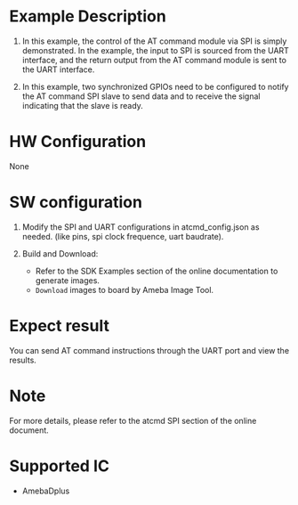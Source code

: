 # Example Description

1. In this example, the control of the AT command module via SPI is simply demonstrated. In the example, the input to SPI is sourced from the UART interface, and the return output from the AT command module is sent to the UART interface.

2. In this example, two synchronized GPIOs need to be configured to notify the AT command SPI slave to send data and to receive the signal indicating that the slave is ready.

# HW Configuration

None

# SW configuration

1. Modify the SPI and UART configurations in atcmd_config.json as needed. (like pins, spi clock frequence, uart baudrate).

2. Build and Download:
   * Refer to the SDK Examples section of the online documentation to generate images.
   * `Download` images to board by Ameba Image Tool.

# Expect result

You can send AT command instructions through the UART port and view the results.

# Note

For more details, please refer to the atcmd SPI section of the online document.

# Supported IC

- AmebaDplus
